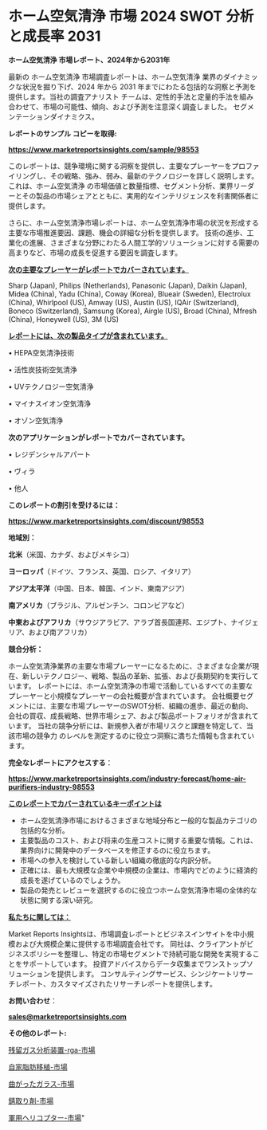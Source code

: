 # ホーム空気清浄 市場 2024 SWOT 分析と成長率 2031

<strong>ホーム空気清浄 市場レポート、2024年から2031年</strong>

最新の ホーム空気清浄 市場調査レポートは、ホーム空気清浄 業界のダイナミックな状況を掘り下げ、2024 年から 2031 年までにわたる包括的な洞察と予測を提供します。当社の調査アナリスト チームは、定性的手法と定量的手法を組み合わせて、市場の可能性、傾向、および予測を注意深く調査しました。 セグメンテーションダイナミクス。



<strong>レポートのサンプル コピーを取得:</strong> <a href=https://www.marketreportsinsights.com/sample/98553>

<strong><u>https://www.marketreportsinsights.com/sample/98553</u></strong></a>

このレポートは、競争環境に関する洞察を提供し、主要なプレーヤーをプロファイリングし、その戦略、強み、弱み、最新のテクノロジーを詳しく説明します。 これは、ホーム空気清浄 の市場価値と数量指標、セグメント分析、業界リーダーとその製品の市場シェアとともに、実用的なインテリジェンスを利害関係者に提供します。

さらに、ホーム空気清浄市場レポートは、ホーム空気清浄市場の状況を形成する主要な市場推進要因、課題、機会の詳細な分析を提供します。 技術の進歩、工業化の進展、さまざまな分野にわたる人間工学的ソリューションに対する需要の高まりなど、市場の成長を促進する要因を調査します。



<strong><u>次の主要なプレーヤーがレポートでカバーされています。</u></strong>

Sharp (Japan), Philips (Netherlands), Panasonic (Japan), Daikin (Japan), Midea (China), Yadu (China), Coway (Korea), Blueair (Sweden), Electrolux (China), Whirlpool (US), Amway (US), Austin (US), IQAir (Switzerland), Boneco (Switzerland), Samsung (Korea), Airgle (US), Broad (China), Mfresh (China), Honeywell (US), 3M (US)



<strong><u><b>レポートには、次の製品タイプが含まれています。</b></u></strong>

• HEPA空気清浄技術

• 活性炭技術空気清浄

• UVテクノロジー空気清浄

• マイナスイオン空気清浄

• オゾン空気清浄



<strong><b>次のアプリケーションがレポートでカバーされています。</b></strong>

• レジデンシャルアパート

• ヴィラ

• 他人



<strong><b>このレポートの割引を受けるには：</b></strong><a href=https://www.marketreportsinsights.com/discount/98553>

<strong><u>https://www.marketreportsinsights.com/discount/98553</u></strong></a>



<strong>地域別：</strong>



<strong>北米</strong>（米国、カナダ、およびメキシコ）



<strong>ヨーロッパ</strong>（ドイツ、フランス、英国、ロシア、イタリア）



<strong>アジア太平洋</strong>（中国、日本、韓国、インド、東南アジア）



<strong>南アメリカ</strong>（ブラジル、アルゼンチン、コロンビアなど）



<strong>中東およびアフリカ</strong>（サウジアラビア、アラブ首長国連邦、エジプト、ナイジェリア、および南アフリカ）



<strong>競合分析：</strong>

ホーム空気清浄業界の主要な市場プレーヤーになるために、さまざまな企業が現在、新しいテクノロジー、戦略、製品の革新、拡張、および長期契約を実行しています。 レポートには、ホーム空気清浄の市場で活動しているすべての主要なプレーヤーと小規模なプレーヤーの会社概要が含まれています。 会社概要セグメントには、主要な市場プレーヤーのSWOT分析、組織の進歩、最近の動向、会社の買収、成長戦略、世界市場シェア、および製品ポートフォリオが含まれています。 当社の競争分析には、新規参入者が市場リスクと課題を特定して、当該市場の競争力 のレベルを測定するのに役立つ洞察に満ちた情報も含まれています。



<strong>完全なレポートにアクセスする</strong>：

<a href=https://www.marketreportsinsights.com/industry-forecast/home-air-purifiers-industry-98553>

<strong><u>https://www.marketreportsinsights.com/industry-forecast/home-air-purifiers-industry-98553</u></strong></a>



<strong><u><b>このレポートでカバーされているキーポイントは</b></u></strong>
<ul>
  <li>ホーム空気清浄市場におけるさまざまな地域分布と一般的な製品カテゴリの包括的な分析。</li>
  <li>主要製品のコスト、および将来の生産コストに関する重要な情報。これは、業界向けに開発中のデータベースを修正するのに役立ちます。</li>
  <li>市場への参入を検討している新しい組織の徹底的な内訳分析。</li>
  <li>正確には、最も大規模な企業や中規模の企業は、市場内でどのように経済的成長を遂げているのでしょうか。</li>
  <li>製品の発売とレビューを選択するのに役立つホーム空気清浄市場の全体的な状態に関する深い研究。</li>
</ul>


<strong><u><b>私たちに関しては：</b></u></strong>

Market Reports Insightsは、市場調査レポートとビジネスインサイトを中小規模および大規模企業に提供する市場調査会社です。 同社は、クライアントがビジネスポリシーを整理し、特定の市場セグメントで持続可能な開発を実現することをサポートしています。 投資アドバイスからデータ収集までワンストップソリューションを提供します。 コンサルティングサービス、シンジケートリサーチレポート、カスタマイズされたリサーチレポートを提供します。



<strong><b>お問い合わせ</b></strong>：

<a href=mailto:sales@marketreportsinsights.com>

<strong><u>sales@marketreportsinsights.com</u></strong></a>



<strong>その他のレポート:</strong>

<a href=https://www.linkedin.com/pulse/残留ガス分析装置-rga-市場-2023-swot-分析と成長率-2030-x6vpf/>残留ガス分析装置-rga-市場</a>

<a href=https://www.linkedin.com/pulse/自家脂肪移植-市場-2023-総利益と主要ベンダー-2030-pr-news-hub-jeyzf/>自家脂肪移植-市場</a>

<a href=https://www.linkedin.com/pulse/曲がったガラス-市場-2023-swot-分析と最新イノベーション-2030-4tehf/>曲がったガラス-市場</a>

<a href=https://www.linkedin.com/pulse/錆取り剤-市場-2023-競争分析と事業成長-2030-analytics-achievers-24-analysis-pjhac/>錆取り剤-市場</a>

<a href=https://www.linkedin.com/pulse/軍用ヘリコプター-市場-2023-swot-分析と最新イノベーション-2030-o9ubf/>軍用ヘリコプター-市場</a>"
